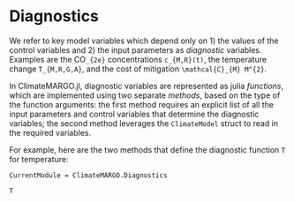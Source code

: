 # Diagnostics

We refer to key model variables which depend only on 1) the values of the control variables and 2) the input parameters as *diagnostic* variables. Examples are the CO``_{2e}`` concentrations ``c_{M,R}(t)``, the temperature change ``T_{M,R,G,A}``, and the cost of mitigation ``\mathcal{C}_{M} M^{2}``.

In ClimateMARGO.jl, diagnostic variables are represented as julia *functions*, which are implemented using two separate *methods*, based on the type of the function arguments: the first method requires an explicit list of all the input parameters and control variables that determine the diagnostic variables; the second method leverages the `ClimateModel` struct to read in the required variables.

For example, here are the two methods that define the diagnostic function `T` for temperature:

```@meta
CurrentModule = ClimateMARGO.Diagnostics
```

```@docs
T
```
